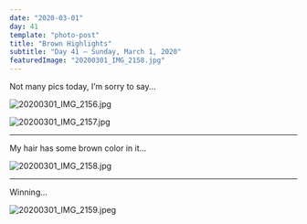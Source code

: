 ```yaml
---
date: "2020-03-01"
day: 41
template: "photo-post"
title: "Brown Highlights"
subtitle: "Day 41 – Sunday, March 1, 2020"
featuredImage: "20200301_IMG_2158.jpg"
---
```


Not many pics today, I’m sorry to say...

![20200301_IMG_2156.jpg](20200301_IMG_2156.jpg)

![20200301_IMG_2157.jpg](20200301_IMG_2157.jpg)

<hr />

My hair has some brown color in it...

![20200301_IMG_2158.jpg](20200301_IMG_2158.jpg)

<hr />

Winning...

![20200301_IMG_2159.jpeg](20200301_IMG_2159.jpeg)
